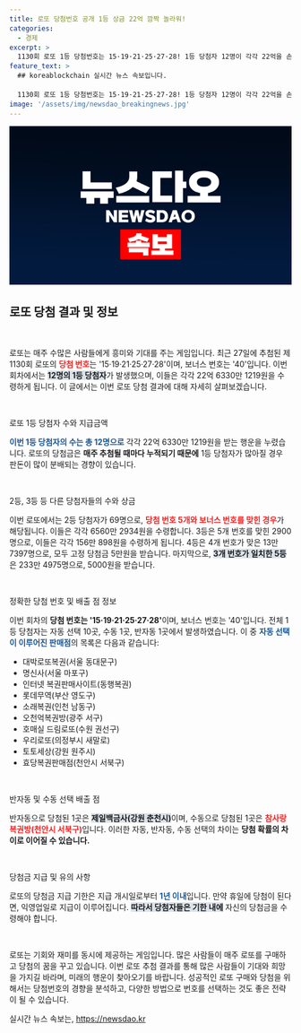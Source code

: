 ```yaml
---
title: 로또 당첨번호 공개 1등 상금 22억 깜짝 놀라워!
categories:
  - 경제
excerpt: >
  1130회 로또 1등 당첨번호는 15·19·21·25·27·28! 1등 당첨자 12명이 각각 22억을 손에 쥐고, 2등에도 69명이 6560만 원씩 수령! 당신의 번호는? 클릭해서 확인하세요!
feature_text: >
  ## koreablockchain 실시간 뉴스 속보입니다.

  1130회 로또 1등 당첨번호는 15·19·21·25·27·28! 1등 당첨자 12명이 각각 22억을 손에 쥐고, 2등에도 69명이 6560만 원씩 수령! 당신의 번호는? 클릭해서 확인하세요!
image: '/assets/img/newsdao_breakingnews.jpg'
---
```


<p><img src="/assets/img/newsdao_breakingnews.jpg" alt="koreablockchain 속보" /></p>

<h2 data-ke-size="size26">로또 당첨 결과 및 정보</h2>

<p data-ke-size="size16">&nbsp;</p>

<p>로또는 매주 수많은 사람들에게 흥미와 기대를 주는 게임입니다. 최근 27일에 추첨된 제1130회 로또의 <b><span style="color: #ee2323;">당첨 번호</span></b>는 '15·19·21·25·27·28'이며, 보너스 번호는 '40'입니다. 이번 회차에서는 <b><span style="background-color: #21538527;">12명의 1등 당첨자</span></b>가 발생했으며, 이들은 각각 22억 6330만 1219원을 수령하게 됩니다. 이 글에서는 이번 로또 당첨 결과에 대해 자세히 살펴보겠습니다.</p>

<p data-ke-size="size16">&nbsp;</p>

<p>로또 1등 당첨자 수와 지급금액</p>

<p><b><span style="color: #1a5490;">이번 1등 당첨자의 수는 총 12명으로</span></b> 각각 22억 6330만 1219원을 받는 행운을 누렸습니다. 로또의 당첨금은 <b>매주 추첨될 때마다 누적되기 때문에</b> 1등 당첨자가 많아질 경우 판돈이 많이 분배되는 경향이 있습니다.</p>

<p data-ke-size="size16">&nbsp;</p>

<p>2등, 3등 등 다른 당첨자들의 수와 상금</p>

<p>이번 로또에서는 2등 당첨자가 69명으로, <b><span style="color: #ee2323;">당첨 번호 5개와 보너스 번호를 맞힌 경우</span></b>가 해당됩니다. 이들은 각각 6560만 2934원을 수령합니다. 3등은 5개 번호를 맞힌 2900명으로, 이들은 각각 156만 898원을 수령하게 됩니다. 4등은 4개 번호가 맞은 13만 7397명으로, 모두 고정 당첨금 5만원을 받습니다. 마지막으로, <b><span style="background-color: #21538527;">3개 번호가 일치한 5등</span></b>은 233만 4975명으로, 5000원을 받습니다.</p>

<p data-ke-size="size16">&nbsp;</p>

<p>정확한 당첨 번호 및 배출 점 정보</p>

<p>이번 회차의 <b>당첨 번호는 '15·19·21·25·27·28'</b>이며, 보너스 번호는 '40'입니다. 전체 1등 당첨자는 자동 선택 10곳, 수동 1곳, 반자동 1곳에서 발생하였습니다. 이 중 <b><span style="color: #1a5490;">자동 선택이 이루어진 판매점</span></b>의 목록은 다음과 같습니다:</p>

<ul>
    <li>대박로또복권(서울 동대문구)</li>
    <li>명신사(서울 마포구)</li>
    <li>인터넷 복권판매사이트(동행복권)</li>
    <li>롯데무역(부산 영도구)</li>
    <li>소래복권(인천 남동구)</li>
    <li>오천억복권방(광주 서구)</li>
    <li>호매실 드림로또(수원 권선구)</li>
    <li>우리로또(의정부시 새말로)</li>
    <li>토토세상(강원 원주시)</li>
    <li>효당복권판매점(천안시 서북구)</li>
</ul>

<p data-ke-size="size16">&nbsp;</p>

<p>반자동 및 수동 선택 배출 점</p>

<p>반자동으로 당첨된 1곳은 <b><span style="background-color: #21538527;">제일백금사(강원 춘천시)</span></b>이며, 수동으로 당첨된 1곳은 <b><span style="color: #ee2323;">참사랑복권방(천안시 서북구)</span></b>입니다. 이러한 자동, 반자동, 수동 선택의 차이는 <b>당첨 확률의 차이로 이어질 수 있습니다.</b></p>

<p data-ke-size="size16">&nbsp;</p>

<p>당첨금 지급 및 유의 사항</p>

<p>로또의 당첨금 지급 기한은 지급 개시일로부터 <b><span style="color: #1a5490;">1년 이내</span></b>입니다. 만약 휴일에 당첨이 된다면, 익영업일로 지급이 이루어집니다. <b><span style="background-color: #21538527;">따라서 당첨자들은 기한 내에</span></b> 자신의 당첨금을 수령해야 합니다.</p>

<p data-ke-size="size16">&nbsp;</p>

<p>로또는 기회와 재미를 동시에 제공하는 게임입니다. 많은 사람들이 매주 로또를 구매하고 당첨의 꿈을 꾸고 있습니다. 이번 로또 추첨 결과를 통해 많은 사람들이 기대와 희망을 가지길 바라며, 미래의 행운이 찾아오기를 바랍니다. 성공적인 로또 구매와 당첨을 위해서는 당첨번호의 경향을 분석하고, 다양한 방법으로 번호를 선택하는 것도 좋은 전략이 될 수 있습니다.</p>
실시간 뉴스 속보는, <a href="https://newsdao.kr" rel="dofollow">https://newsdao.kr</a>


